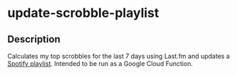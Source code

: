 # update-scrobble-playlist

## Description

Calculates my top scrobbles for the last 7 days using Last.fm and updates
a [Spotify playlist](https://open.spotify.com/playlist/6K5607lu5oKcfV5hVRhjtQ?si=82a12c4b96104e5c).
Intended to be run as a Google Cloud Function.